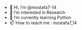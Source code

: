 - 👋 Hi, I’m @mostafa7-14
- 👀 I’m interested in Research
- 🌱 I’m currently learning Python
- 📫 How to reach me : mostafa7_14
<!---
mostafa7-14/mostafa7-14 is a ✨ special ✨ repository because its `README.md` (this file) appears on your GitHub profile.
You can click the Preview link to take a look at your changes.
--->
